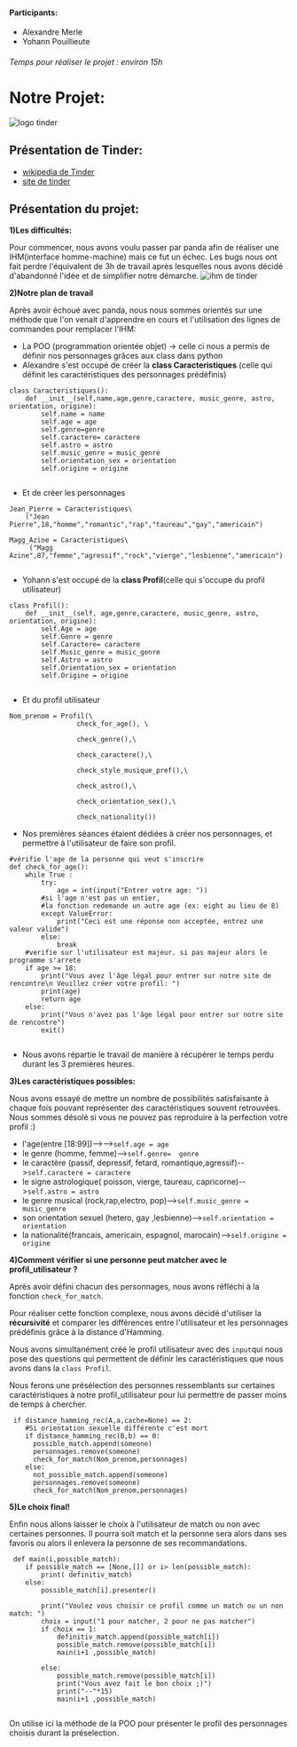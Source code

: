 #### Participants:
* Alexandre Merle
* Yohann Pouillieute


###### Temps pour réaliser le projet : environ 15h

# Notre Projet:
![logo tinder](https://boncoo.ovh/wp-content/uploads/2017/12/Logo-Tinder.svg_.png)


## Présentation de Tinder:
- [wikipedia de Tinder](https://fr.wikipedia.org/wiki/Tinder)
- [site de tinder](https://tinder.com/fr/about)


## Présentation du projet:
__1)Les difficultés:__

Pour commencer, nous avons voulu passer par panda afin de réaliser une IHM(interface homme-machine) mais ce fut un échec.
Les bugs nous ont fait perdre l'équivalent de 3h de travail après lesquelles nous avons décidé d'abandonné l'idée et de simplifier notre démarche.
![ihm de tinder](https://datingranking.net/wp-content/uploads/2021/04/tinder_6.jpg)


__2)Notre plan de travail__

Après avoir échoué avec panda, nous nous sommes orientés sur une méthode que l'on venait d'apprendre en cours et l'utilisation des lignes de commandes pour remplacer l'IHM:
* La POO (programmation orientée objet) 
-> celle ci nous a permis de définir nos personnages grâces aux class dans python
* Alexandre s'est occupé de créer la __class Caracteristiques__ (celle qui définit les caractéristiques des personnages prédéfinis)
```
class Caracteristiques():
    def __init__(self,name,age,genre,caractere, music_genre, astro, orientation, origine):
        self.name = name
        self.age = age
        self.genre=genre
        self.caractere= caractere
        self.astro = astro
        self.music_genre = music_genre
        self.orientation_sex = orientation
        self.origine = origine
        
```

* Et de créer les personnages 

```
Jean_Pierre = Caracteristiques\
    ("Jean Pierre",18,"homme","romantic","rap","taureau","gay","americain")

Magg_Azine = Caracteristiques\
     ("Magg Azine",87,"femme","agressif","rock","vierge","lesbienne","americain")
     
```
* Yohann s'est occupé de la __class Profil__(celle qui s'occupe du profil utilisateur)

```
class Profil():
    def __init__(self, age,genre,caractere, music_genre, astro, orientation, origine):
        self.Age = age
        self.Genre = genre
        self.Caractere= caractere
        self.Music_genre = music_genre
        self.Astro = astro
        self.Orientation_sex = orientation
        self.Origine = origine
        
```

* Et du profil utilisateur

```
Nom_prenom = Profil(\
                 check_for_age(), \

                 check_genre(),\

                 check_caractere(),\

                 check_style_musique_pref(),\

                 check_astro(),\

                 check_orientation_sex(),\

                 check_nationality())

```
* Nos premières séances étaient dédiées à créer nos personnages, et permettre à l'utilisateur de faire son profil.

```
#vérifie l'age de la personne qui veut s'inscrire
def check_for_age():
    while True :
        try:
            age = int(input("Entrer votre age: "))
        #si l'age n'est pas un entier,
        #la fonction redemande un autre age (ex: eight au lieu de 8)
        except ValueError:
            print("Ceci est une réponse non acceptée, entrez une valeur valide")
        else:
            break
    #verifie sur l'utilisateur est majeur. si pas majeur alors le programme s'arrete
    if age >= 18:
        print("Vous avez l'âge légal pour entrer sur notre site de rencontre\n Veuillez créer votre profil: ")
        print(age)
        return age
    else:
        print("Vous n'avez pas l'âge légal pour entrer sur notre site de rencontre")
        exit()
        
```

* Nous avons répartie le travail de manière à récupérer le temps perdu durant les 3 premières heures.


__3)Les caractéristiques possibles:__

Nous avons essayé de mettre un nombre de possibilités satisfaisante  à chaque fois pouvant représenter des caractéristiques souvent retrouvées. Nous sommes désolé si vous ne pouvez pas reproduire à la perfection votre profil :)
* l'age(entre [18:99])-->-->```self.age = age```
* le genre (homme, femme)-->```self.genre=  genre```
* le caractère (passif, depressif, fetard, romantique,agressif)-->```self.caractere = caractere```
* le signe astrologique( poisson, vierge, taureau, capricorne)-->```self.astro = astro```
* le genre musical (rock,rap,electro, pop)-->```self.music_genre = music_genre```
* son orientation sexuel (hetero, gay ,lesbienne)-->```self.orientation = orientation```
* la nationalité(francais, americain, espagnol, marocain)-->```self.origine = origine```


__4)Comment vérifier si une personne peut matcher avec le profil_utilisateur ?__

Après avoir défini chacun des personnages, nous avons réfléchi à la fonction ```check_for_match```.

Pour réaliser cette fonction complexe, nous avons décidé d'utiliser la __récursivité__ et comparer les différences entre l'utilisateur et les personnages prédéfinis grâce à la distance d'Hamming. 

Nous avons simultanément créé le profil utilisateur avec des ```input```qui nous pose des questions qui permettent de définir les caractéristiques que nous avons dans la ```class Profil```. 

Nous ferons une présélection des personnes ressemblants sur certaines caractéristiques à notre profil_utilisateur pour lui permettre de passer moins de temps à chercher.


```
 if distance_hamming_rec(A,a,cache=None) == 2:
    #Si orientation sexuelle différente c'est mort
    if distance_hamming_rec(B,b) == 0:
      possible_match.append(someone)
      personnages.remove(someone)
      check_for_match(Nom_prenom,personnages)
    else:
      not_possible_match.append(someone)
      personnages.remove(someone)
      check_for_match(Nom_prenom,personnages)
```



__5)Le choix final!__


Enfin nous allons laisser le choix à l'utilisateur de match ou non avec certaines personnes. Il pourra soit match et la personne sera alors dans ses favoris ou alors il enlevera la personne de ses recommandations.


```
 def main(i,possible_match):
    if possible_match == [None,[]] or i> len(possible_match):
        print( definitiv_match)
    else:
        possible_match[i].presenter()

        print("Voulez vous choisir ce profil comme un match ou un non match: ")
        choix = input("1 pour matcher, 2 pour ne pas matcher")
        if choix == 1:
            definitiv_match.append(possible_match[i])
            possible_match.remove(possible_match[i])
            main(i+1 ,possible_match)

        else:
            possible_match.remove(possible_match[i])
            print("Vous avez fait le bon choix ;)")
            print("--"*15)
            main(i+1 ,possible_match)


```
On utilise ici la méthode de la POO pour présenter le profil des personnages choisis durant la préselection. 
